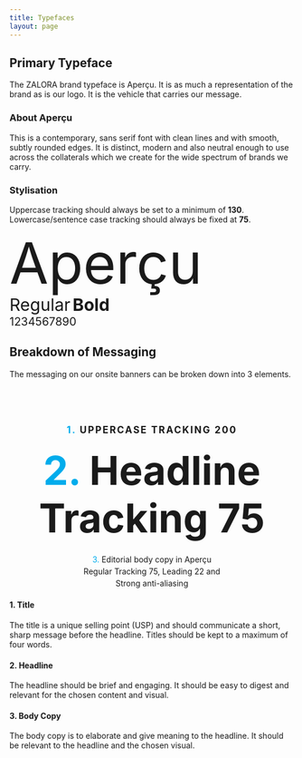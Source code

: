 ```yaml
---
title: Typefaces
layout: page
---
```


## Primary Typeface

The ZALORA brand typeface is Aperçu. It is as much a representation of the brand as is our logo. It is the vehicle that carries our message.

### About Aperçu

This is a contemporary, sans serif font with clean lines and with smooth, subtly rounded edges. It
is distinct, modern and also neutral enough to use across the collaterals which we create for the wide spectrum of brands we carry.

### Stylisation

Uppercase tracking should always be set to a minimum of **130**. Lowercase/sentence case tracking should always be fixed at **75**.

<p class="example-container">
    <span style="font-size: 100px; line-height: 1.1;">Aperçu</span><br>
    <span style="font-size: 30px;">Regular</span>
    <span style="font-size: 30px; font-weight: 700;">Bold</span><br>
    <span style="font-size: 20px;">1234567890</span>
</p>

## Breakdown of Messaging

The messaging on our onsite banners can be broken down into 3 elements.

<p class="example-container" style="text-align: center; line-height: 1.2; margin-top: 80px;">
    <span style="display: block; font-size: 1.2em; text-transform: uppercase; letter-spacing: 0.13em; font-weight: bold; margin-bottom: 20px;">
        <span class="fsl" style="color: #00acec;">1.</span>
        Uppercase tracking 200
    </span>
    <span style="display: block; font-size: 5em; font-weight: bold; margin-bottom: 20px;">
        <span class="fsl" style="color: #00acec;">2.</span>
        Headline <br>Tracking 75
    </span>
    <span style="display: block; max-width: 50%; margin: 0 auto; line-height: 1.5;">
        <span class="fsl" style="color: #00acec;">3.</span>
        Editorial body copy in Aperçu Regular Tracking 75, Leading 22 and Strong anti-aliasing
    </span>
</p>

#### 1. Title

The title is a unique selling point (USP) and should communicate a short, sharp message before the headline. Titles should be kept to a maximum of four words.

#### 2. Headline

The headline should be brief and engaging. It should be easy to digest and relevant for the chosen content and visual.

#### 3. Body Copy

The body copy is to elaborate and give meaning to the headline. It should be relevant to the headline and the chosen visual.
